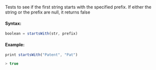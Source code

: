 Tests to see if the first string starts with the specified prefix. If either the string or the prefix are null, it returns false

#### Syntax:
```js
boolean = startsWith(str, prefix)
```
#### Example:
```js
print startsWith("Patent", "Pat")

> true
```
